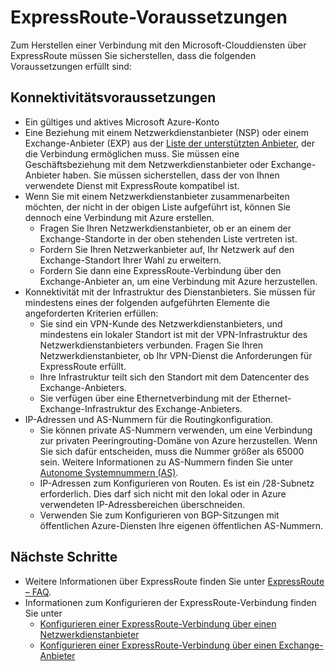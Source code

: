 <properties
   pageTitle="Voraussetzungen für den Wechsel zu ExpressRoute"
   description="Diese Seite enthält eine Liste der Anforderungen, die erfüllt sein müssen, bevor Sie eine ExpressRoute-Verbindung anfordern können."
   documentationCenter="na"
   services="expressroute"
   authors="cherylmc"
   manager="adinah"
   editor="tysonn"/>
<tags
   ms.service="expressroute"
   ms.devlang="na"
   ms.topic="get-started-article" 
   ms.tgt_pltfrm="na"
   ms.workload="infrastructure-services"
   ms.date="05/06/2015"
   ms.author="cherylmc"/>


# ExpressRoute-Voraussetzungen  

Zum Herstellen einer Verbindung mit den Microsoft-Clouddiensten über ExpressRoute müssen Sie sicherstellen, dass die folgenden Voraussetzungen erfüllt sind:

## Konnektivitätsvoraussetzungen

- Ein gültiges und aktives Microsoft Azure-Konto
- Eine Beziehung mit einem Netzwerkdienstanbieter (NSP) oder einem Exchange-Anbieter (EXP) aus der [Liste der unterstützten Anbieter](expressroute-locations.md), der die Verbindung ermöglichen muss. Sie müssen eine Geschäftsbeziehung mit dem Netzwerkdienstanbieter oder Exchange-Anbieter haben. Sie müssen sicherstellen, dass der von Ihnen verwendete Dienst mit ExpressRoute kompatibel ist.
- Wenn Sie mit einem Netzwerkdienstanbieter zusammenarbeiten möchten, der nicht in der obigen Liste aufgeführt ist, können Sie dennoch eine Verbindung mit Azure erstellen.
	- Fragen Sie Ihren Netzwerkdienstanbieter, ob er an einem der Exchange-Standorte in der oben stehenden Liste vertreten ist.
	- Fordern Sie Ihren Netzwerkanbieter auf, Ihr Netzwerk auf den Exchange-Standort Ihrer Wahl zu erweitern.
	- Fordern Sie dann eine ExpressRoute-Verbindung über den Exchange-Anbieter an, um eine Verbindung mit Azure herzustellen.
- Konnektivität mit der Infrastruktur des Dienstanbieters. Sie müssen für mindestens eines der folgenden aufgeführten Elemente die angeforderten Kriterien erfüllen:
	- Sie sind ein VPN-Kunde des Netzwerkdienstanbieters, und mindestens ein lokaler Standort ist mit der VPN-Infrastruktur des Netzwerkdienstanbieters verbunden. Fragen Sie Ihren Netzwerkdienstanbieter, ob Ihr VPN-Dienst die Anforderungen für ExpressRoute erfüllt.
	- Ihre Infrastruktur teilt sich den Standort mit dem Datencenter des Exchange-Anbieters.
	- Sie verfügen über eine Ethernetverbindung mit der Ethernet-Exchange-Infrastruktur des Exchange-Anbieters.
- IP-Adressen und AS-Nummern für die Routingkonfiguration.
	- Sie können private AS-Nummern verwenden, um eine Verbindung zur privaten Peeringrouting-Domäne von Azure herzustellen. Wenn Sie sich dafür entscheiden, muss die Nummer größer als 65000 sein. Weitere Informationen zu AS-Nummern finden Sie unter [Autonome Systemnummern (AS)](http://www.iana.org/assignments/as-numbers/as-numbers.xhtml).
	- IP-Adressen zum Konfigurieren von Routen. Es ist ein /28-Subnetz erforderlich. Dies darf sich nicht mit den lokal oder in Azure verwendeten IP-Adressbereichen überschneiden.
	- Verwenden Sie zum Konfigurieren von BGP-Sitzungen mit öffentlichen Azure-Diensten Ihre eigenen öffentlichen AS-Nummern.

## Nächste Schritte

- Weitere Informationen über ExpressRoute finden Sie unter [ExpressRoute – FAQ](expressroute-faqs.md).
- Informationen zum Konfigurieren der ExpressRoute-Verbindung finden Sie unter
	- [Konfigurieren einer ExpressRoute-Verbindung über einen Netzwerkdienstanbieter](expressroute-configuring-nsps.md)
	- [Konfigurieren einer ExpressRoute-Verbindung über einen Exchange-Anbieter](expressroute-configuring-exps.md)
 

<!---HONumber=July15_HO2-->